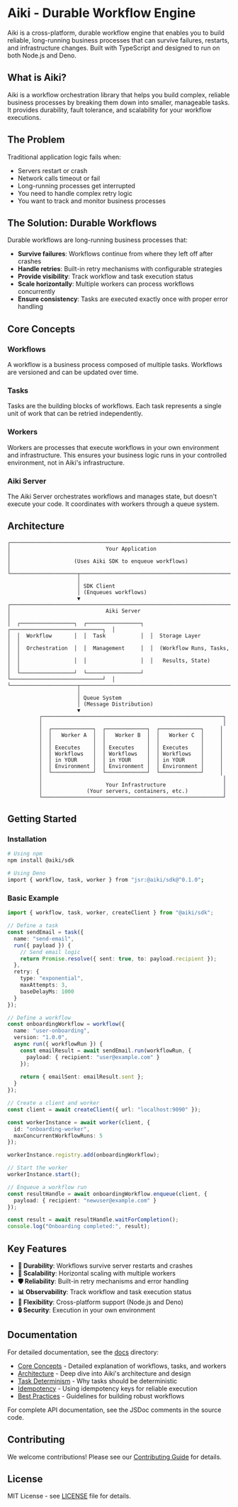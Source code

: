 # Aiki - Durable Workflow Engine

Aiki is a cross-platform, durable workflow engine that enables you to build reliable, long-running business processes that can survive failures, restarts, and infrastructure changes. Built with TypeScript and designed to run on both Node.js and Deno.

## What is Aiki?

Aiki is a workflow orchestration library that helps you build complex, reliable business processes by breaking them down into smaller, manageable tasks. It provides durability, fault tolerance, and scalability for your workflow executions.

## The Problem

Traditional application logic fails when:
- Servers restart or crash
- Network calls timeout or fail
- Long-running processes get interrupted
- You need to handle complex retry logic
- You want to track and monitor business processes

## The Solution: Durable Workflows

Durable workflows are long-running business processes that:
- **Survive failures**: Workflows continue from where they left off after crashes
- **Handle retries**: Built-in retry mechanisms with configurable strategies
- **Provide visibility**: Track workflow and task execution status
- **Scale horizontally**: Multiple workers can process workflows concurrently
- **Ensure consistency**: Tasks are executed exactly once with proper error handling

## Core Concepts

### Workflows
A workflow is a business process composed of multiple tasks. Workflows are versioned and can be updated over time.

### Tasks
Tasks are the building blocks of workflows. Each task represents a single unit of work that can be retried independently.

### Workers
Workers are processes that execute workflows in your own environment and infrastructure. This ensures your business logic runs in your controlled environment, not in Aiki's infrastructure.

### Aiki Server
The Aiki Server orchestrates workflows and manages state, but doesn't execute your code. It coordinates with workers through a queue system.

## Architecture

```
┌─────────────────────────────────────────────────────────────────────────────┐
│                              Your Application                               │
│                    (Uses Aiki SDK to enqueue workflows)                     │
└─────────────────────┬───────────────────────────────────────────────────────┘
                      │
                      │ SDK Client
                      │ (Enqueues workflows)
                      ▼
┌─────────────────────────────────────────────────────────────────────────────┐
│                              Aiki Server                                    │
│  ┌─────────────────┐  ┌─────────────────┐  ┌─────────────────────────────┐  │
│  │  Workflow       │  │  Task           │  │  Storage Layer              │  │
│  │  Orchestration  │  │  Management     │  │  (Workflow Runs, Tasks,     │  │
│  │                 │  │                 │  │   Results, State)           │  │
│  └─────────────────┘  └─────────────────┘  └─────────────────────────────┘  │
└─────────────────────┬───────────────────────────────────────────────────────┘
                      │
                      │ Queue System
                      │ (Message Distribution)
                      ▼
          ┌─────────────────────────────────────────────────────────┐
          │                                                         │
          │  ┌─────────────┐  ┌─────────────┐  ┌─────────────┐     │
          │  │   Worker A  │  │   Worker B  │  │   Worker C  │     │
          │  │             │  │             │  │             │     │
          │  │ Executes    │  │ Executes    │  │ Executes    │     │
          │  │ Workflows   │  │ Workflows   │  │ Workflows   │     │
          │  │ in YOUR     │  │ in YOUR     │  │ in YOUR     │     │
          │  │ Environment │  │ Environment │  │ Environment │     │
          │  └─────────────┘  └─────────────┘  └─────────────┘     │
          │                                                         │
          │                    Your Infrastructure                  │
          │              (Your servers, containers, etc.)           │
          └─────────────────────────────────────────────────────────┘
```

## Getting Started

### Installation

```bash
# Using npm
npm install @aiki/sdk

# Using Deno
import { workflow, task, worker } from "jsr:@aiki/sdk@^0.1.0";
```

### Basic Example

```typescript
import { workflow, task, worker, createClient } from "@aiki/sdk";

// Define a task
const sendEmail = task({
  name: "send-email",
  run({ payload }) {
    // Send email logic
    return Promise.resolve({ sent: true, to: payload.recipient });
  },
  retry: {
    type: "exponential",
    maxAttempts: 3,
    baseDelayMs: 1000
  }
});

// Define a workflow
const onboardingWorkflow = workflow({
  name: "user-onboarding",
  version: "1.0.0",
  async run({ workflowRun }) {
    const emailResult = await sendEmail.run(workflowRun, {
      payload: { recipient: "user@example.com" }
    });
    
    return { emailSent: emailResult.sent };
  }
});

// Create a client and worker
const client = await createClient({ url: "localhost:9090" });

const workerInstance = await worker(client, {
  id: "onboarding-worker",
  maxConcurrentWorkflowRuns: 5
});

workerInstance.registry.add(onboardingWorkflow);

// Start the worker
workerInstance.start();

// Enqueue a workflow run
const resultHandle = await onboardingWorkflow.enqueue(client, {
  payload: { recipient: "newuser@example.com" }
});

const result = await resultHandle.waitForCompletion();
console.log("Onboarding completed:", result);
```

## Key Features

- **🔄 Durability**: Workflows survive server restarts and crashes
- **🚀 Scalability**: Horizontal scaling with multiple workers
- **🛡️ Reliability**: Built-in retry mechanisms and error handling
- **📊 Observability**: Track workflow and task execution status
- **🔧 Flexibility**: Cross-platform support (Node.js and Deno)
- **🔒 Security**: Execution in your own environment

## Documentation

For detailed documentation, see the [docs](./docs) directory:

- [Core Concepts](./docs/core-concepts.md) - Detailed explanation of workflows, tasks, and workers
- [Architecture](./docs/architecture.md) - Deep dive into Aiki's architecture and design
- [Task Determinism](./docs/task-determinism.md) - Why tasks should be deterministic
- [Idempotency](./docs/idempotency.md) - Using idempotency keys for reliable execution
- [Best Practices](./docs/best-practices.md) - Guidelines for building robust workflows

For complete API documentation, see the JSDoc comments in the source code.

## Contributing

We welcome contributions! Please see our [Contributing Guide](CONTRIBUTING.md) for details.

## License

MIT License - see [LICENSE](LICENSE) file for details. 